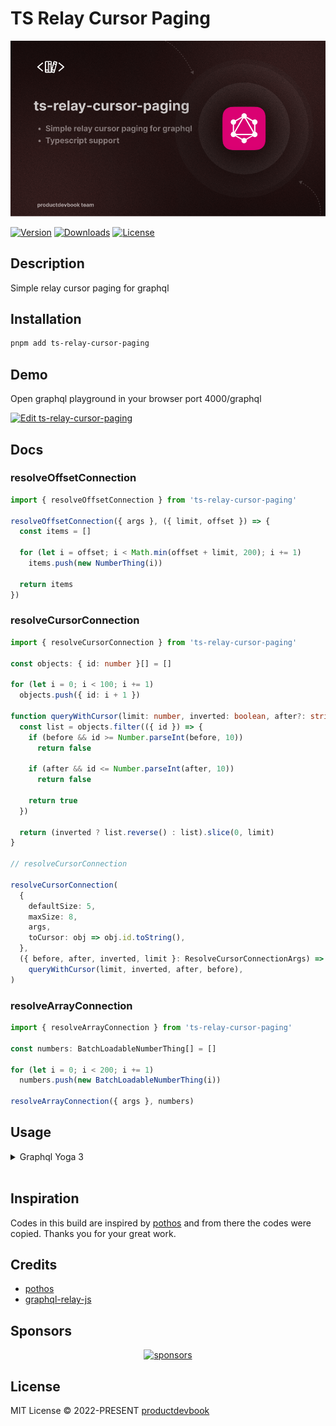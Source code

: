 # TS Relay Cursor Paging

![TS Relay Cursor Paging](https://github.com/productdevbookcom/ts-relay-cursor-paging/blob/main/.github/assets/urql-storage-capacitor.png?raw=true)

 <p>
  <a href="https://www.npmjs.com/package/ts-relay-cursor-paging"><img src="https://img.shields.io/npm/v/ts-relay-cursor-paging.svg?style=flat&colorA=18181B&colorB=28CF8D" alt="Version"></a>
  <a href="https://www.npmjs.com/package/ts-relay-cursor-paging"><img src="https://img.shields.io/npm/dm/ts-relay-cursor-paging.svg?style=flat&colorA=18181B&colorB=28CF8D" alt="Downloads"></a>
  <a href="./LICENSE"><img src="https://img.shields.io/github/license/ts-relay-cursor-paging/ts-relay-cursor-paging.svg?style=flat&colorA=18181B&colorB=28CF8D" alt="License"></a>
 </p>

## Description
Simple relay cursor paging for graphql

## Installation

```bash
pnpm add ts-relay-cursor-paging
```


## Demo

Open graphql playground in your browser port 4000/graphql

[![Edit ts-relay-cursor-paging](https://codesandbox.io/static/img/play-codesandbox.svg)](https://githubbox.com/productdevbookcom/ts-relay-cursor-paging/tree/main/playground)

## Docs

### resolveOffsetConnection

```ts
import { resolveOffsetConnection } from 'ts-relay-cursor-paging'

resolveOffsetConnection({ args }, ({ limit, offset }) => {
  const items = []

  for (let i = offset; i < Math.min(offset + limit, 200); i += 1)
    items.push(new NumberThing(i))

  return items
})
```

### resolveCursorConnection
```ts
import { resolveCursorConnection } from 'ts-relay-cursor-paging'

const objects: { id: number }[] = []

for (let i = 0; i < 100; i += 1)
  objects.push({ id: i + 1 })

function queryWithCursor(limit: number, inverted: boolean, after?: string, before?: string) {
  const list = objects.filter(({ id }) => {
    if (before && id >= Number.parseInt(before, 10))
      return false

    if (after && id <= Number.parseInt(after, 10))
      return false

    return true
  })

  return (inverted ? list.reverse() : list).slice(0, limit)
}

// resolveCursorConnection

resolveCursorConnection(
  {
    defaultSize: 5,
    maxSize: 8,
    args,
    toCursor: obj => obj.id.toString(),
  },
  ({ before, after, inverted, limit }: ResolveCursorConnectionArgs) =>
    queryWithCursor(limit, inverted, after, before),
)
```

### resolveArrayConnection

 ```ts
 import { resolveArrayConnection } from 'ts-relay-cursor-paging'

 const numbers: BatchLoadableNumberThing[] = []

 for (let i = 0; i < 200; i += 1)
   numbers.push(new BatchLoadableNumberThing(i))

 resolveArrayConnection({ args }, numbers)
```

## Usage

<details><summary>Graphql Yoga 3</summary>

```ts
import { createServer } from 'node:http'
import { resolveOffsetConnection } from 'ts-relay-cursor-paging'
import { GraphQLError } from 'graphql'
import { createSchema, createYoga } from 'graphql-yoga'

function datasLine() {
  const datas = []

  for (let i = 0; i < 100; i++) {
    datas.push({
      id: i,
      name: `Library ${i}`,
    })
  }

  return datas
}
export const schema = createSchema({
  typeDefs: /* GraphQL */ `
    scalar Cursor

    type PageInfo {
      hasNextPage: Boolean
      hasPreviousPage: Boolean
      startCursor: Cursor
      endCursor: Cursor
      totalPageCount: Int
    }

    type Library {
      id: ID!
      name: String!
    }

    type LibraryEdge {
        cursor: String!
        node: Library!
    }

    type LibraryConnection {
      edges: [LibraryEdge!]!
      pageInfo: PageInfo!
    }

    type Query {
      libraries(
        first: Int
        after: Cursor
        last: Int
        before: Cursor
      ): LibraryConnection
    }
  `,
  resolvers: {
    Query: {
      libraries: async (_parent, _args, _context, _info) => {
        const generator = datasLine()

        async function resolveData({ offset, limit }: { offset: number; limit: number }) {
          const slicedData = generator.slice(offset, offset + limit)
          return slicedData
        }

        const datas = await resolveOffsetConnection({ args: _args }, ({ limit, offset }) => {
          return resolveData({ limit, offset })
        })

        if (!generator)
          throw new GraphQLError('No libraries found')

        return {
          edges: datas.edges,
          pageInfo: {
            ...datas.pageInfo,
          },
        }
      },
    },
  },
})

// Create a Yoga instance with a GraphQL schema.
const yoga = createYoga({ schema })

// Pass it into a server to hook into request handlers.
const server = createServer(yoga)

// Start the server and you're done!
server.listen(3100, () => {
  console.info('Server is running on http://localhost:3100/graphql')
})
```
</details>
</br>

## Inspiration
Codes in this build are inspired by [pothos](https://github.com/hayes/pothos) and from there the codes were copied. Thanks you for your great work.

## Credits
- [pothos](https://github.com/hayes/pothos)
- [graphql-relay-js](https://github.com/graphql/graphql-relay-js)

## Sponsors

<p align="center">
  <a href="https://cdn.jsdelivr.net/gh/oku-ui/static/sponsors/sponsors.svg">
    <img alt="sponsors" src='https://cdn.jsdelivr.net/gh/oku-ui/static/sponsors/sponsors.svg'/>
  </a>
</p>


 ## License

MIT License © 2022-PRESENT [productdevbook](https://github.com/productdevbook)